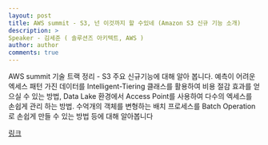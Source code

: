 ```yaml
---
layout: post
title: AWS summit - S3, 넌 이것까지 할 수있네 (Amazon S3 신규 기능 소개)
description: >
Speaker - 김세준 ( 솔루션즈 아키텍트, AWS )
author: author
comments: true
---
```


AWS summit 기술 트랙 정리 - S3 주요 신규기능에 대해 알아 봅니다. 예측이 어려운 엑세스 패턴 가진 데이터를 Intelligent-Tiering 클래스를 활용하여 비용 절감 효과를 얻으실 수 있는 방법, Data Lake 환경에서 Access Point를 사용하여 다수의 엑세스를 손쉽게 관리 하는 방법. 수억개의 객체를 변형하는 배치 프로세스를 Batch Operation로 손쉽게 만들 수 있는 방법 등에 대해 알아봅니다

<a href="https://pump.atlassian.net/l/c/afaCLRnX">링크</a>
